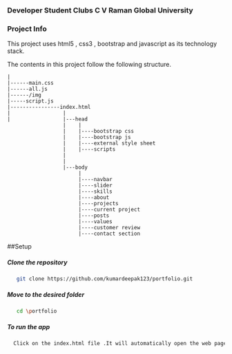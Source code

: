 ### Developer Student Clubs C V Raman Global University

### Project Info
This project uses html5 , css3 , bootstrap and javascript as its technology stack.

The contents in this project follow the following structure.

```
|
|------main.css
|------all.js
|------/img
|-----script.js
|----------------index.html
|                 |
|                 |---head 
                  |    |
                  |    |----bootstrap css
                  |    |----bootstrap js
                  |    |----external style sheet
                  |    |----scripts
                  |
                  |
                  |---body
                       |
                       |----navbar 
                       |----slider 
                       |----skills
                       |----about
                       |----projects
                       |----current project
                       |----posts
                       |----values
                       |----customer review
                       |----contact section

```
##Setup

##### Clone the repository

```bash
   git clone https://github.com/kumardeepak123/portfolio.git
```
##### Move to the desired folder
```bash
   cd \portfolio
```
##### To run the app 
```bash
  Click on the index.html file .It will automatically open the web page on your browser.
```

